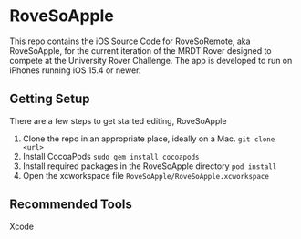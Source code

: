 # RoveSoApple
This repo contains the iOS Source Code for RoveSoRemote, aka RoveSoApple, for the current iteration of the MRDT Rover designed to compete at the University Rover Challenge. The app is developed to run on iPhones running iOS 15.4 or newer. 
## Getting Setup
There are a few steps to get started editing, RoveSoApple
1. Clone the repo in an appropriate place, ideally on a Mac.
`git clone <url>`
2. Install CocoaPods
`sudo gem install cocoapods`
3. Install required packages in the RoveSoApple directory
`pod install`
4. Open the xcworkspace file
`RoveSoApple/RoveSoApple.xcworkspace`

## Recommended Tools
Xcode
